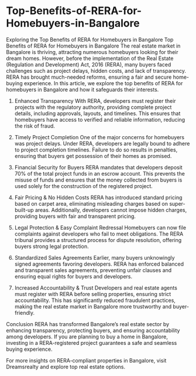 # Top-Benefits-of-RERA-for-Homebuyers-in-Bangalore
Exploring the Top Benefits of RERA for Homebuyers in Bangalore
Top Benefits of RERA for Homebuyers in Bangalore
The real estate market in Bangalore is thriving, attracting numerous homebuyers looking for their dream homes. However, before the implementation of the Real Estate (Regulation and Development) Act, 2016 (RERA), many buyers faced challenges such as project delays, hidden costs, and lack of transparency. RERA has brought much-needed reforms, ensuring a fair and secure home-buying experience. In this article, we explore the top benefits of RERA for homebuyers in Bangalore and how it safeguards their interests.

1. Enhanced Transparency
With RERA, developers must register their projects with the regulatory authority, providing complete project details, including approvals, layouts, and timelines. This ensures that homebuyers have access to verified and reliable information, reducing the risk of fraud.

2. Timely Project Completion
One of the major concerns for homebuyers was project delays. Under RERA, developers are legally bound to adhere to project completion timelines. Failure to do so results in penalties, ensuring that buyers get possession of their homes as promised.

3. Financial Security for Buyers
RERA mandates that developers deposit 70% of the total project funds in an escrow account. This prevents the misuse of funds and ensures that the money collected from buyers is used solely for the construction of the registered project.

4. Fair Pricing & No Hidden Costs
RERA has introduced standard pricing based on carpet area, eliminating misleading charges based on super-built-up areas. Additionally, developers cannot impose hidden charges, providing buyers with fair and transparent pricing.

5. Legal Protection & Easy Complaint Redressal
Homebuyers can now file complaints against developers who fail to meet obligations. The RERA tribunal provides a structured process for dispute resolution, offering buyers strong legal protection.

6. Standardized Sales Agreements
Earlier, many buyers unknowingly signed agreements favoring developers. RERA has enforced balanced and transparent sales agreements, preventing unfair clauses and ensuring equal rights for buyers and developers.

7. Increased Accountability & Trust
Developers and real estate agents must register with RERA before selling properties, ensuring strict accountability. This has significantly reduced fraudulent practices, making the real estate market in Bangalore more trustworthy and buyer-friendly.

Conclusion
RERA has transformed Bangalore’s real estate sector by enhancing transparency, protecting buyers, and ensuring accountability among developers. If you are planning to buy a home in Bangalore, investing in a RERA-registered project guarantees a safe and seamless buying experience.

For more insights on RERA-compliant properties in Bangalore, visit Dreamsrealty and explore top real estate options.
